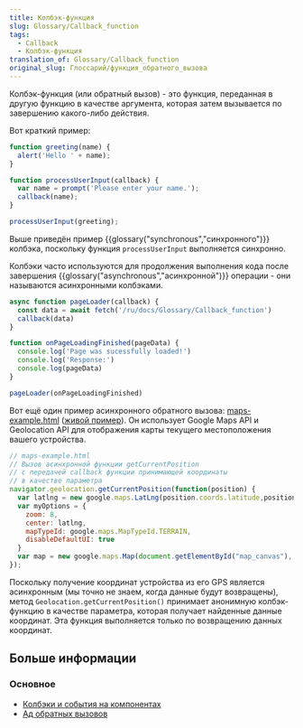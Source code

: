 ```yaml
---
title: Колбэк-функция
slug: Glossary/Callback_function
tags:
  - Callback
  - Колбэк-функция
translation_of: Glossary/Callback_function
original_slug: Глоссарий/функция_обратного_вызова
---
```

Колбэк-функция (или обратный вызов) - это функция, переданная в другую функцию в качестве аргумента, которая затем вызывается по завершению какого-либо действия.

Вот краткий пример:

```js
function greeting(name) {
  alert('Hello ' + name);
}

function processUserInput(callback) {
  var name = prompt('Please enter your name.');
  callback(name);
}

processUserInput(greeting);
```

Выше приведён пример {{glossary("synchronous","синхронного")}} колбэка, поскольку функция `processUserInput` выполняется синхронно.

Колбэки часто используются для продолжения выполнения кода после завершения {{glossary("asynchronous","асинхронной")}} операции - они называются асинхронными колбэками.

```js
async function pageLoader(callback) {
  const data = await fetch('/ru/docs/Glossary/Callback_function')
  callback(data)
}

function onPageLoadingFinished(pageData) {
  console.log('Page was sucessfully loaded!')
  console.log('Response:')
  console.log(pageData)
}

pageLoader(onPageLoadingFinished)
```

Вот ещё один пример асинхронного обратного вызова: [maps-example.html](https://github.com/mdn/learning-area/blob/master/javascript/apis/introduction/maps-example.html) ([живой пример](http://mdn.github.io/learning-area/javascript/apis/introduction/maps-example.html)). Он использует Google Maps API и Geolocation API для отображения карты текущего местоположения вашего устройства.

```js
// maps-example.html
// Вызов асинхронной функции getCurrentPosition
// с передачей callback функции принимающей координаты
// в качестве параметра
navigator.geolocation.getCurrentPosition(function(position) {
  var latlng = new google.maps.LatLng(position.coords.latitude,position.coords.longitude);
  var myOptions = {
    zoom: 8,
    center: latlng,
    mapTypeId: google.maps.MapTypeId.TERRAIN,
    disableDefaultUI: true
  }
  var map = new google.maps.Map(document.getElementById("map_canvas"), myOptions);
});
```

Поскольку получение координат устройства из его GPS является асинхронным (мы точно не знаем, когда данные будут возвращены), метод `Geolocation.getCurrentPosition()` принимает анонимную колбэк-функцию в качестве параметра, которая получает найденные данные координат. Эта функция выполняется только по возвращению данных координат.

## Больше информации

### Основное

- [Колбэки и события на компонентах](https://learn.javascript.ru/custom-events)
- [Ад обратных вызовов](http://callbackhell.ru/)
